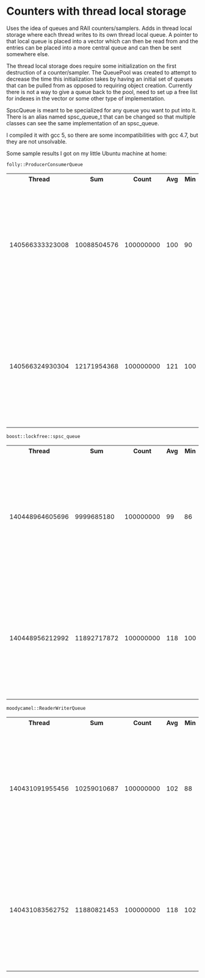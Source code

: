 # Counters with thread local storage

Uses the idea of queues and RAII counters/samplers. Adds in thread local storage where each thread writes to its own thread local queue. A pointer to that local queue is placed into a vector which can then be read from and the entries can be placed into a more central queue and can then be sent somewhere else.

The thread local storage does require some initialization on the first destruction of a counter/sampler. The QueuePool was created to attempt to decrease the time this initialization takes by having an initial set of queues that can be pulled from as opposed to requiring object creation. Currently there is not a way to give a queue back to the pool, need to set up a free list for indexes in the vector or some other type of implementation.

SpscQueue is meant to be specialized for any queue you want to put into it. There is an alias named spsc_queue_t that can be changed so that multiple classes can see the same implementation of an spsc_queue.

I compiled it with gcc 5, so there are some incompatibilities with gcc 4.7, but they are not unsolvable.

Some sample results I got on my little Ubuntu machine at home:

`folly::ProducerConsumerQueue`
<table><tbody>
<tr><th>Thread</th><th>Sum</th><th>Count</th><th>Avg</th><th>Min</th><th>Max</th><th>Percentiles</th><th>Outliers</th></tr>
<tr><td>140566333323008</td><td>10088504576</td><td>100000000</td><td>100</td><td>90</td><td>36908</td><td><ul><li>80%ile - 104</li><li>90%ile - 111</li><li>99%ile - 162</li><li>99.9%ile - 245</li><li>99.99%ile - 1878</li><li>99.999%ile - 5549</li><li>99.9999%ile - 13870</li></ul></td><td><ul><li>22586</li><li>22780</li><li>23088</li><li>23382</li><li>24736</li><li>24760</li><li>24854</li><li>26338</li><li>31624</li><li>36908</li></ul></td></tr>
<tr><td>140566324930304</td><td>12171954368</td><td>100000000</td><td>121</td><td>100</td><td>60680</td><td><ul><li>80%ile - 120</li><li>90%ile - 126</li><li>99%ile - 228</li><li>99.9%ile - 296</li><li>99.99%ile - 3304</li><li>99.999%ile - 7154</li><li>99.9999%ile - 15792</li></ul></td><td><ul><li>31550</li><li>34082</li><li>34244</li><li>34380</li><li>37208</li><li>43252</li><li>44632</li><li>56020</li><li>56448</li><li>60680</li></ul></td></tr>
</tbody></table>

`boost::lockfree::spsc_queue`
<table><tbody>
<tr><th>Thread</th><th>Sum</th><th>Count</th><th>Avg</th><th>Min</th><th>Max</th><th>Percentiles</th><th>Outliers</th></tr>
<tr><td>140448964605696</td><td>9999685180</td><td>100000000</td><td>99</td><td>86</td><td>72630</td><td><ul><li>80%ile - 104</li><li>90%ile - 108</li><li>99%ile - 162</li><li>99.9%ile - 224</li><li>99.99%ile - 1823</li><li>99.999%ile - 5950</li><li>99.9999%ile - 13208</li></ul></td><td><ul><li>28092</li><li>28548</li><li>28812</li><li>29968</li><li>30770</li><li>50470</li><li>57084</li><li>57548</li><li>62300</li><li>72630</li></ul></td></tr>
<tr><td>140448956212992</td><td>11892717872</td><td>100000000</td><td>118</td><td>100</td><td>63100</td><td><ul><li>80%ile - 120</li><li>90%ile - 120</li><li>99%ile - 202</li><li>99.9%ile - 265</li><li>99.99%ile - 3203</li><li>99.999%ile - 7289</li><li>99.9999%ile - 15931</li></ul></td><td><ul><li>28288</li><li>30108</li><li>30332</li><li>35018</li><li>35384</li><li>36324</li><li>38060</li><li>38444</li><li>47112</li><li>63100</li></ul></td></tr>
</tbody></table>

`moodycamel::ReaderWriterQueue`
<table><tbody>
<tr><th>Thread</th><th>Sum</th><th>Count</th><th>Avg</th><th>Min</th><th>Max</th><th>Percentiles</th><th>Outliers</th></tr>
<tr><td>140431091955456</td><td>10259010687</td><td>100000000</td><td>102</td><td>88</td><td>35150</td><td><ul><li>80%ile - 108</li><li>90%ile - 108</li><li>99%ile - 125</li><li>99.9%ile - 209</li><li>99.99%ile - 362</li><li>99.999%ile - 4874</li><li>99.9999%ile - 14328</li></ul></td><td><ul><li>19646</li><li>20112</li><li>20148</li><li>20770</li><li>21924</li><li>25674</li><li>27034</li><li>29922</li><li>35142</li><li>35150</li></ul></td></tr>
<tr><td>140431083562752</td><td>11880821453</td><td>100000000</td><td>118</td><td>102</td><td>37172</td><td><ul><li>80%ile - 120</li><li>90%ile - 121</li><li>99%ile - 149</li><li>99.9%ile - 231</li><li>99.99%ile - 725</li><li>99.999%ile - 5794</li><li>99.9999%ile - 13923</li></ul></td><td><ul><li>19944</li><li>21898</li><li>22084</li><li>23460</li><li>23990</li><li>28504</li><li>30546</li><li>31556</li><li>31758</li><li>37172</li></ul></td></tr>
</tbody></table>
